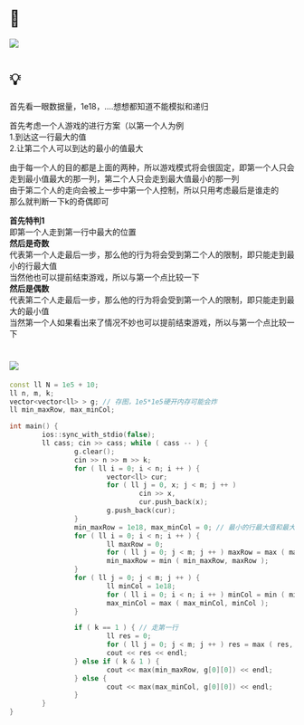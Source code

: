 # 🔗
<a href="https://acm.dingbacode.com/showproblem.php?pid=7067"><img src="https://i.loli.net/2021/10/19/JHXG4zTjqxS1lDs.png"></a>

# 💡
首先看一眼数据量，1e18，....想想都知道不能模拟和递归  
  
首先考虑一个人游戏的进行方案（以第一个人为例  
1.到达这一行最大的值  
2.让第二个人可以到达的最小的值最大  
  
由于每一个人的目的都是上面的两种，所以游戏模式将会很固定，即第一个人只会走到最小值最大的那一列，第二个人只会走到最大值最小的那一列  
由于第二个人的走向会被上一步中第一个人控制，所以只用考虑最后是谁走的  
那么就判断一下k的奇偶即可  
  
**首先特判1**  
即第一个人走到第一行中最大的位置  
**然后是奇数**  
代表第一个人走最后一步，那么他的行为将会受到第二个人的限制，即只能走到最小的行最大值  
当然他也可以提前结束游戏，所以与第一个点比较一下  
**然后是偶数**  
代表第二个人走最后一步，那么他的行为将会受到第一个人的限制，即只能走到最大的最小值  
当然第一个人如果看出来了情况不妙也可以提前结束游戏，所以与第一个点比较一下  

# <img src="https://img-blog.csdnimg.cn/20210713144601841.png" >
```cpp
const ll N = 1e5 + 10;
ll n, m, k;
vector<vector<ll> > g; // 存图，1e5*1e5硬开内存可能会炸
ll min_maxRow, max_minCol;

int main() {
        ios::sync_with_stdio(false);
        ll cass; cin >> cass; while ( cass -- ) {
                g.clear();
                cin >> n >> m >> k;
                for ( ll i = 0; i < n; i ++ ) {
                        vector<ll> cur;
                        for ( ll j = 0, x; j < m; j ++ ) 
                                cin >> x,
                                cur.push_back(x);
                        g.push_back(cur);
                }
                min_maxRow = 1e18, max_minCol = 0; // 最小的行最大值和最大的行最小值
                for ( ll i = 0; i < n; i ++ ) {
                        ll maxRow = 0;
                        for ( ll j = 0; j < m; j ++ ) maxRow = max ( maxRow, g[i][j] );
                        min_maxRow = min ( min_maxRow, maxRow );
                }
                for ( ll j = 0; j < m; j ++ ) {
                        ll minCol = 1e18;
                        for ( ll i = 0; i < n; i ++ ) minCol = min ( minCol, g[i][j] );
                        max_minCol = max ( max_minCol, minCol );
                }

                if ( k == 1 ) { // 走第一行
                        ll res = 0;
                        for ( ll j = 0; j < m; j ++ ) res = max ( res, g[0][j] );
                        cout << res << endl;
                } else if ( k & 1 ) {
                        cout << max(min_maxRow, g[0][0]) << endl;
                } else {
                        cout << max(max_minCol, g[0][0]) << endl;
                }
        }
}
```
